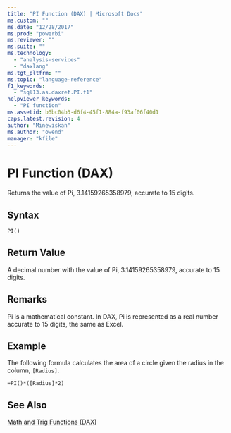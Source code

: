 ```yaml
---
title: "PI Function (DAX) | Microsoft Docs"
ms.custom: ""
ms.date: "12/28/2017"
ms.prod: "powerbi"
ms.reviewer: ""
ms.suite: ""
ms.technology: 
  - "analysis-services"
  - "daxlang"
ms.tgt_pltfrm: ""
ms.topic: "language-reference"
f1_keywords: 
  - "sql13.as.daxref.PI.f1"
helpviewer_keywords: 
  - "PI function"
ms.assetid: b6bc04b3-d6f4-45f1-884a-f93af06f40d1
caps.latest.revision: 4
author: "Minewiskan"
ms.author: "owend"
manager: "kfile"
---
```

# PI Function (DAX)
Returns the value of Pi, 3.14159265358979, accurate to 15 digits.  
  
## Syntax  
  
```  
PI()  
```  
  
## Return Value  
A decimal number with the value of Pi, 3.14159265358979, accurate to 15 digits.  
  
## Remarks  
Pi is a mathematical constant. In DAX, Pi is represented as a real number accurate to 15 digits, the same as Excel.  
  
## Example  
The following formula calculates the area of a circle given the radius in the column, `[Radius]`.  
  
```  
=PI()*([Radius]*2)  
```  
  
## See Also  
[Math and Trig Functions &#40;DAX&#41;](math-and-trig-functions-dax.md)  
  
